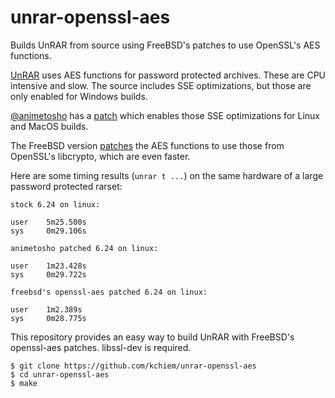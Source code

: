 # unrar-openssl-aes
Builds UnRAR from source using FreeBSD's patches to use OpenSSL's AES functions.

[UnRAR](https://www.rarlab.com/rar_add.htm) uses AES functions for password protected archives.  These are CPU intensive and slow.
The source includes SSE optimizations, but those are only enabled for Windows builds.

[@animetosho](https://github.com/animetosho) has a [patch](https://github.com/animetosho/unrar-patch) which enables those SSE optimizations for Linux and MacOS builds.

The FreeBSD version [patches](https://cgit.freebsd.org/ports/tree/archivers/unrar/files) the AES functions to use those from OpenSSL's libcrypto, which are even faster.

Here are some timing results (`unrar t ...`) on the same hardware of a large password protected rarset:

```
stock 6.24 on linux:

user    5m25.500s
sys     0m29.106s

animetosho patched 6.24 on linux:

user    1m23.428s
sys     0m29.722s

freebsd's openssl-aes patched 6.24 on linux:

user    1m2.389s
sys     0m28.775s
```

This repository provides an easy way to build UnRAR with FreeBSD's openssl-aes patches.  libssl-dev is required.

```
$ git clone https://github.com/kchiem/unrar-openssl-aes
$ cd unrar-openssl-aes
$ make
```
